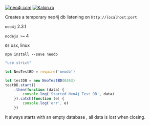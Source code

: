 [![neo4j.com](http://neo4j.com/wp-content/themes/neo4jweb/assets/images/neo4j-logo-2015.png)](http://neo4j.com) [![Kalon.ro](http://kalon.ro/images/kalon-logo.svg)](http://kalon.ro)

Creates a temporary neo4j db listening on `http://localhost:port`

`neo4j`  2.3.1

`nodejs >=` 4

`OS`  osx, linux

`npm install --save neodb`

```js
"use strict"

let NeoTestBD = require('neodb')

let testDB = new NeoTestBD(6363)
testDB.start()
    .then(function (data) {
        console.log('Started Neo4j Test DB', data)
    }).catch(function (e) {
        console.log('err', e)
    })
```

It always starts with an empty database , all data is lost when closing.